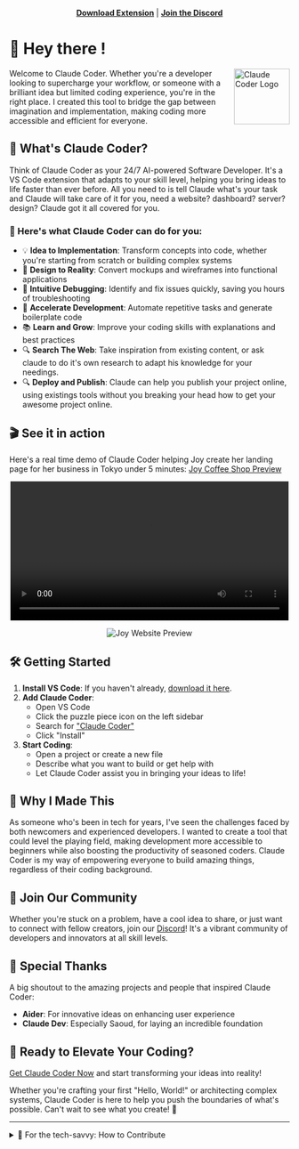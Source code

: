 <p align="center">
  <a href="https://marketplace.visualstudio.com/items?itemName=kodu-ai.kodu" target="_blank"><strong>Download Extension</strong></a> | <a href="https://discord.gg/Fn97SD34qk" target="_blank"><strong>Join the Discord</strong></a>
</p>

# 👋 Hey there !

<img src="https://raw.githubusercontent.com/kodu-ai/claude-coder/refs/heads/main/extension/assets/kodu.png" width="100" align="right" alt="Claude Coder Logo" />

Welcome to Claude Coder. Whether you're a developer looking to supercharge your workflow, or someone with a brilliant idea but limited coding experience, you're in the right place. I created this tool to bridge the gap between imagination and implementation, making coding more accessible and efficient for everyone.

## 🚀 What's Claude Coder?

Think of Claude Coder as your 24/7 AI-powered Software Developer. It's a VS Code extension that adapts to your skill level, helping you bring ideas to life faster than ever before.
All you need to is tell Claude what's your task and Claude will take care of it for you, need a website? dashboard? server? design? Claude got it all covered for you.

### 🌟 Here's what Claude Coder can do for you:

-   💡 **Idea to Implementation**: Transform concepts into code, whether you're starting from scratch or building complex systems
-   🎨 **Design to Reality**: Convert mockups and wireframes into functional applications
-   🐞 **Intuitive Debugging**: Identify and fix issues quickly, saving you hours of troubleshooting
-   🚗 **Accelerate Development**: Automate repetitive tasks and generate boilerplate code
-   📚 **Learn and Grow**: Improve your coding skills with explanations and best practices
-   🔍 **Search The Web**: Take inspiration from existing content, or ask claude to do it's own research to adapt his knowledge for your needings.
-   🔍 **Deploy and Publish**: Claude can help you publish your project online, using existings tools without you breaking your head how to get your awesome project online.

## 🎬 See it in action

Here's a real time demo of Claude Coder helping Joy create her landing page for her business in Tokyo under 5 minutes:
[Joy Coffee Shop Preview](https://joy-coffee-shop.vercel.app)

<p align="center">
<video src="https://res.cloudinary.com/ddqtnp0ic/video/upload/v1727891486/demo_ptdpeh.mp4" width="500" />
</p>

<p align="center">
<img src="https://res.cloudinary.com/ddqtnp0ic/image/upload/v1727892212/50888505-4eb097dc4d688fd44252eafcae7c152e_mebjvs.webp" alt="Joy Website Preview">
</p>

## 🛠 Getting Started

1. **Install VS Code**: If you haven't already, [download it here](https://code.visualstudio.com/).
2. **Add Claude Coder**:
    - Open VS Code
    - Click the puzzle piece icon on the left sidebar
    - Search for ["Claude Coder"](https://www.kodu.ai/l/ext)
    - Click "Install"
3. **Start Coding**:
    - Open a project or create a new file
    - Describe what you want to build or get help with
    - Let Claude Coder assist you in bringing your ideas to life!

## 💖 Why I Made This

As someone who's been in tech for years, I've seen the challenges faced by both newcomers and experienced developers. I wanted to create a tool that could level the playing field, making development more accessible to beginners while also boosting the productivity of seasoned coders. Claude Coder is my way of empowering everyone to build amazing things, regardless of their coding background.

## 🤝 Join Our Community

Whether you're stuck on a problem, have a cool idea to share, or just want to connect with fellow creators, join our [Discord](https://discord.gg/Fn97SD34qk)! It's a vibrant community of developers and innovators at all skill levels.

## 🙏 Special Thanks

A big shoutout to the amazing projects and people that inspired Claude Coder:

-   **Aider**: For innovative ideas on enhancing user experience
-   **Claude Dev**: Especially Saoud, for laying an incredible foundation

## 🚀 Ready to Elevate Your Coding?

[Get Claude Coder Now](https://www.kodu.ai/l/ext) and start transforming your ideas into reality!

Whether you're crafting your first "Hello, World!" or architecting complex systems, Claude Coder is here to help you push the boundaries of what's possible. Can't wait to see what you create! 🌟

---

<details>
<summary>🔧 For the tech-savvy: How to Contribute</summary>

If you're a developer and want to help make Claude Coder even better, here's how:

1. Clone the repo: `git clone https://github.com/kodu-ai/claude-coder.git`
2. Open in VS Code: `code claude-coder`
3. Navigate to extension folder: `cd extension`
4. Install dependencies: `npm run install:all`
5. Run with `F5`

Pro tips:

-   Webview hot-reloads, but might need an occasional extension host reload
-   Extension host changes need a full reload (Cmd/Ctrl + R)

Make your changes, create a pull request, and let's make magic together!

</details>
